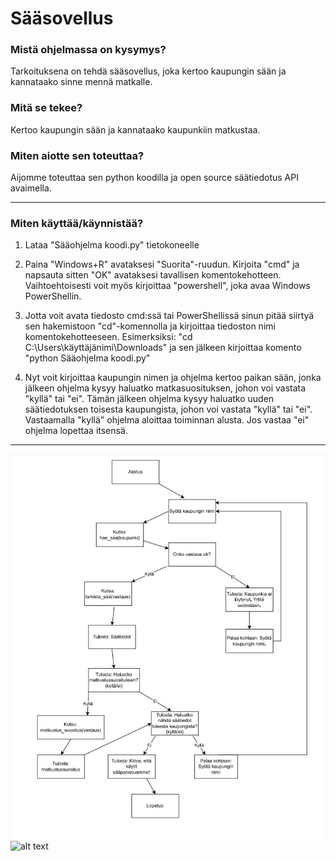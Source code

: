 # Sääsovellus


<h3>Mistä ohjelmassa on kysymys? </h3>

Tarkoituksena on tehdä sääsovellus, joka kertoo kaupungin sään ja kannataako sinne mennä matkalle.

<h3>Mitä se tekee? </h3>

Kertoo kaupungin sään ja kannataako kaupunkiin matkustaa.

<h3>Miten aiotte sen toteuttaa? </h3>

Aijomme toteuttaa sen python koodilla ja open source säätiedotus API avaimella.

----------------------------------------------------------------------------------------------------

<h3>Miten käyttää/käynnistää? </h3>

1. Lataa "Sääohjelma koodi.py" tietokoneelle

2. Paina "Windows+R" avataksesi "Suorita"-ruudun. Kirjoita "cmd" ja napsauta sitten "OK" avataksesi tavallisen komentokehotteen. Vaihtoehtoisesti voit myös kirjoittaa "powershell", joka avaa Windows PowerShellin.

3. Jotta voit avata tiedosto cmd:ssä tai PowerShellissä sinun pitää siirtyä sen hakemistoon "cd"-komennolla ja kirjoittaa tiedoston nimi komentokehotteeseen. Esimerksiksi: "cd C:\Users\käyttäjänimi\Downloads" ja sen jälkeen kirjoittaa komento "python Sääohjelma koodi.py"

4. Nyt voit kirjoittaa kaupungin nimen ja ohjelma kertoo paikan sään, jonka jälkeen ohjelma kysyy haluatko matkasuosituksen, johon voi vastata "kyllä" tai "ei". Tämän jälkeen ohjelma kysyy haluatko uuden säätiedotuksen toisesta kaupungista, johon voi vastata "kyllä" tai "ei". Vastaamalla "kyllä" ohjelma aloittaa toiminnan alusta. Jos vastaa "ei" ohjelma lopettaa itsensä.

----------------------------------------------------------------------------------------------------

![What is this](Kaavio.jpg)
![alt text](https://https://github.com/riki121212/Koodataan/blob/main/Kaavio.jpg?raw=true)
